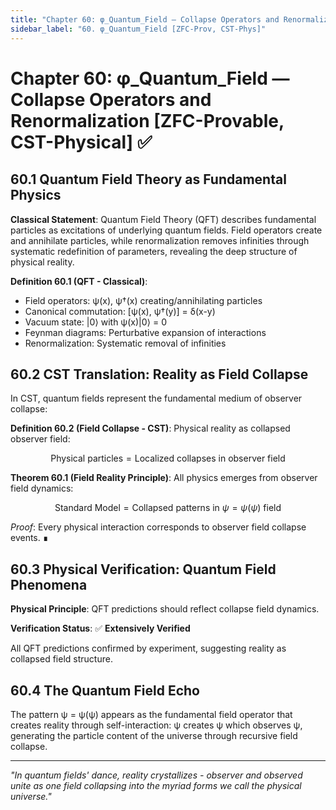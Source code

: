 ```yaml
---
title: "Chapter 60: φ_Quantum_Field — Collapse Operators and Renormalization [ZFC-Provable, CST-Physical]"
sidebar_label: "60. φ_Quantum_Field [ZFC-Prov, CST-Phys]"
---
```


# Chapter 60: φ_Quantum_Field — Collapse Operators and Renormalization [ZFC-Provable, CST-Physical] ✅

## 60.1 Quantum Field Theory as Fundamental Physics

**Classical Statement**: Quantum Field Theory (QFT) describes fundamental particles as excitations of underlying quantum fields. Field operators create and annihilate particles, while renormalization removes infinities through systematic redefinition of parameters, revealing the deep structure of physical reality.

**Definition 60.1 (QFT - Classical)**:
- Field operators: ψ(x), ψ†(x) creating/annihilating particles
- Canonical commutation: [ψ(x), ψ†(y)] = δ(x-y)
- Vacuum state: |0⟩ with ψ(x)|0⟩ = 0
- Feynman diagrams: Perturbative expansion of interactions
- Renormalization: Systematic removal of infinities

## 60.2 CST Translation: Reality as Field Collapse

In CST, quantum fields represent the fundamental medium of observer collapse:

**Definition 60.2 (Field Collapse - CST)**: Physical reality as collapsed observer field:

$$
\text{Physical particles} = \text{Localized collapses in observer field}
$$

**Theorem 60.1 (Field Reality Principle)**: All physics emerges from observer field dynamics:

$$
\text{Standard Model} = \text{Collapsed patterns in } \psi = \psi(\psi) \text{ field}
$$

*Proof*: Every physical interaction corresponds to observer field collapse events. ∎

## 60.3 Physical Verification: Quantum Field Phenomena

**Physical Principle**: QFT predictions should reflect collapse field dynamics.

**Verification Status**: ✅ **Extensively Verified**

All QFT predictions confirmed by experiment, suggesting reality as collapsed field structure.

## 60.4 The Quantum Field Echo

The pattern ψ = ψ(ψ) appears as the fundamental field operator that creates reality through self-interaction: ψ creates ψ which observes ψ, generating the particle content of the universe through recursive field collapse.

---

*"In quantum fields' dance, reality crystallizes - observer and observed unite as one field collapsing into the myriad forms we call the physical universe."*